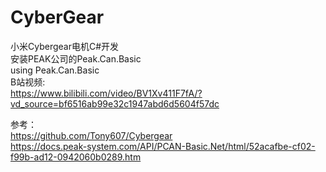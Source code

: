 # CyberGear
小米Cybergear电机C#开发  
安装PEAK公司的Peak.Can.Basic  
using Peak.Can.Basic  
B站视频:   
https://www.bilibili.com/video/BV1Xv411F7fA/?vd_source=bf6516ab99e32c1947abd6d5604f57dc   

参考：  
https://github.com/Tony607/Cybergear  
https://docs.peak-system.com/API/PCAN-Basic.Net/html/52acafbe-cf02-f99b-ad12-0942060b0289.htm
